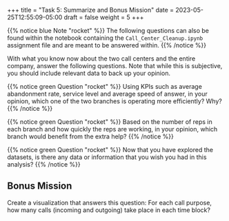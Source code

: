 +++
title = "Task 5: Summarize and Bonus Mission"
date = 2023-05-25T12:55:09-05:00
draft = false
weight = 5
+++


{{% notice blue Note "rocket" %}}
The following questions can also be found within the notebook containing the `Call_Center_Cleanup.ipynb` assignment file and are meant to be answered within.
{{% /notice %}}

With what you know now about the two call centers and the entire company, answer the following questions. Note that while this is subjective, you should include relevant data to back up your opinion.

{{% notice green Question "rocket" %}}
Using KPIs such as average abandonment rate, service level and average speed of answer, in your opinion, which one of the two branches is operating more efficiently? Why?
{{% /notice %}}

{{% notice green Question "rocket" %}}
Based on the number of reps in each branch and how quickly the reps are working, in your opinion, which branch would benefit from the extra help?
{{% /notice %}}

{{% notice green Question "rocket" %}}
Now that you have explored the datasets, is there any data or information that you wish you had in this analysis?
{{% /notice %}}

## Bonus Mission

Create a visualization that answers this question: For each call purpose, how many calls (incoming and outgoing) take place in each time block?